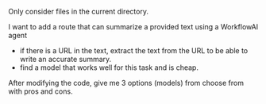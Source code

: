 Only consider files in the current directory.

I want to add a route that can summarize a provided text using a WorkflowAI agent

- if there is a URL in the text, extract the text from the URL to be able to write an accurate summary.
- find a model that works well for this task and is cheap.

After modifying the code, give me 3 options (models) from choose from with pros and cons.
